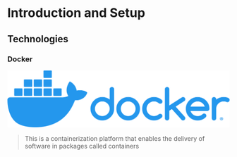 # Introduction and Setup

## Technologies
### Docker
![Alt](Images/docker-logo.png)
> This is a containerization platform that enables the delivery of software in packages called containers
